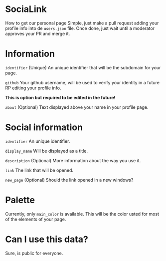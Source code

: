 # SociaLink

How to get our personal page
Simple, just make a pull request adding your profile info into de ``users.json`` file. Once done, just wait until a moderator approves your PR and merge it.

# Information

``identifier`` (Unique) An unique identifier that will be the subdomain for your page.

``github`` Your github username, will be used to verify your identity in a future RP editing your profile info.

**This is option but required to be edited in the future!**

``about`` (Optional) Text displayed above your name in your profile page.

# Social information

``identifier`` An unique identifier.

``display_name`` Will be displayed as a title.

``description`` (Optional) More information about the way you use it.

``link`` The link that will be opened.

``new_page`` (Optional) Should the link opened in a new windows?

# Palette

Currently, only ``main_color`` is available. This will be the color usted for most of the elements of your page.

# Can I use this data?

Sure, is public for everyone.
